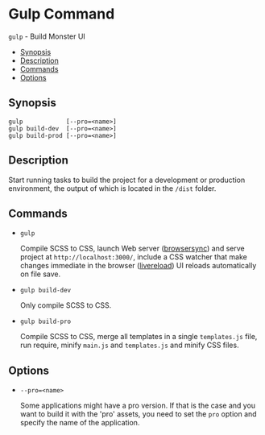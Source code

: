 # Gulp Command

`gulp` - Build Monster UI

* [Synopsis](#synopsis)
* [Description](#description)
* [Commands](#comamnds)
* [Options](#Options)

## Synopsis

```
gulp            [--pro=<name>]
gulp build-dev  [--pro=<name>]
gulp build-prod [--pro=<name>]
```

## Description

Start running tasks to build the project for a development or production environment, the output of which is located in the `/dist` folder.

## Commands

* `gulp`

    Compile SCSS to CSS, launch Web server ([browsersync](https://www.npmjs.com/package/browser-sync)) and serve project at `http://localhost:3000/`, include a CSS watcher that make changes immediate in the browser ([livereload](https://www.npmjs.com/package/gulp-livereload))
    UI reloads automatically on file save.

* `gulp build-dev`

  Only compile SCSS to CSS.

* `gulp build-pro`

  Compile SCSS to CSS, merge all templates in a single `templates.js` file, run require, minify `main.js` and `templates.js` and minify CSS files.

## Options

* `--pro=<name>`

  Some applications might have a pro version. If that is the case and you want to build it with the 'pro' assets, you need to set the `pro` option and specify the name of the application.
